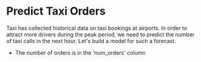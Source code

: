 # Predict Taxi Orders 

Taxi has collected historical data on taxi bookings at airports. In order to attract more drivers during the peak period, we need to predict the number of taxi calls in the next hour. Let's build a model for such a forecast.

- The number of orders is in the 'num_orders' column
